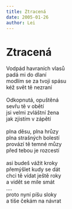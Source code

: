 ```yaml
---
title: Ztracená
date: 2005-01-26
author: Lei
---
```


# Ztracená

Vodpád havraních vlasů<br />
padá mi do dlaní<br />
modlím se za tvoji spásu<br />
kéž svět tě nezraní<br />
<br />
Odkopnutá, opuštěná<br />
sevřu tě v obětí<br />
jsi velmi zvláštní žena<br />
jak zjistím v zápětí<br />
<br />
plna děsu, plna hrůzy<br />
plna strašných bolestí<br />
provází tě temné můzy<br />
před tebou je rozcestí<br />
<br />
asi budeš vážit kroky<br />
přemýšlet kudy se dát<br />
chci tě vídat ještě roky<br />
a vidět se mile smát<br />
....<br />
proto nyní píšu sloky<br />
a tiše čekám na návrat

